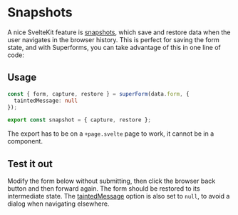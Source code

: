 <script lang="ts">
  import Head from '$lib/Head.svelte'
  import Form from './Form.svelte'
  import Next from '$lib/Next.svelte'
	import SuperDebug from 'sveltekit-superforms/client/SuperDebug.svelte'
  import { concepts } from '$lib/navigation/sections'
  import { superForm } from 'sveltekit-superforms/client';

	export let data;

  const { form, errors, enhance, message, capture, restore, reset } = superForm(data.form, {
    taintedMessage: null
  });

  export const snapshot = { capture, restore }
</script>

# Snapshots

<Head title="Snapshots" />

A nice SvelteKit feature is [snapshots](https://kit.svelte.dev/docs/snapshots), which save and restore data when the user navigates in the browser history. This is perfect for saving the form state, and with Superforms, you can take advantage of this in one line of code:

## Usage

```ts
const { form, capture, restore } = superForm(data.form, {
  taintedMessage: null
});

export const snapshot = { capture, restore };
```

The export has to be on a `+page.svelte` page to work, it cannot be in a component.

## Test it out

Modify the form below without submitting, then click the browser back button and then forward again. The form should be restored to its intermediate state. The [taintedMessage](/concepts/tainted) option is also set to `null`, to avoid a dialog when navigating elsewhere.

<Form {form} {errors} {enhance} {message} {reset} />

<Next section={concepts} />
